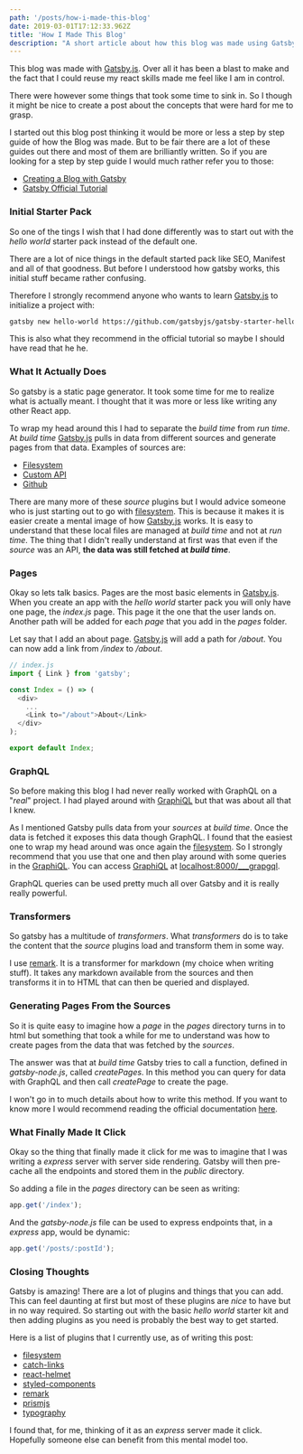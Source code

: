 ```yaml
---
path: '/posts/how-i-made-this-blog'
date: 2019-03-01T17:12:33.962Z
title: 'How I Made This Blog'
description: "A short article about how this blog was made using Gatsby and it's amazing plugins"
---
```


This blog was made with [Gatsby.js](https://www.gatsbyjs.org/). Over all it has
been a blast to make and the fact that I could reuse my react skills made me
feel like I am in control.

There were however some things that took some time to sink in. So I though it might
be nice to create a post about the concepts that were hard for me to grasp.

I started out this blog post thinking it would be more or less a step by step guide of
how the Blog was made. But to be fair there are a lot of these guides out there and most
of them are brilliantly written. So if you are looking for a step by step guide I
would much rather refer you to those:

- [Creating a Blog with Gatsby](https://www.gatsbyjs.org/blog/2017-07-19-creating-a-blog-with-gatsby/)
- [Gatsby Official Tutorial](https://www.gatsbyjs.org/tutorial/)

### Initial Starter Pack

So one of the tings I wish that I had done differently was to start out with
the _hello world_ starter pack instead of the default one.

There are a lot of nice things in the default started pack like SEO, Manifest and
all of that goodness. But before I understood how gatsby works, this
initial stuff became rather confusing.

Therefore I strongly recommend anyone who wants to learn [Gatsby.js](https://www.gatsbyjs.org/)
to initialize a project with:

```bash
gatsby new hello-world https://github.com/gatsbyjs/gatsby-starter-hello-world
```

This is also what they recommend in the official tutorial so maybe I should have read
that he he.

### What It Actually Does

So gatsby is a static page generator. It took some time for me to realize what is actually meant.
I thought that it was more or less like writing any other React app.

To wrap my head around this I had to separate the _build time_ from _run time_. At _build time_
[Gatsby.js](https://www.gatsbyjs.org/) pulls in data from different sources and generate
pages from that data. Examples of sources are:

- [Filesystem](https://www.gatsbyjs.org/packages/gatsby-source-filesystem/)
- [Custom API](https://www.gatsbyjs.org/packages/gatsby-source-custom-api/)
- [Github](https://www.gatsbyjs.org/packages/@mosch/gatsby-source-github/)

There are many more of these _source_ plugins but I would advice someone who is just starting out
to go with [filesystem](https://www.gatsbyjs.org/packages/gatsby-source-filesystem/).
This is because it makes it is easier create a mental image of how [Gatsby.js](https://www.gatsbyjs.org/)
works. It is easy to understand that these local files are managed at _build time_ and not at _run time_.
The thing that I didn't really understand at first was that even if the _source_ was an API,
**the data was still fetched at _build time_**.

### Pages

Okay so lets talk basics. Pages are the most basic elements in
[Gatsby.js](https://www.gatsbyjs.org/). When you create an app with the _hello world_
starter pack you will only have one page, the _index.js_ page. This page it the one that the
user lands on. Another path will be added for each _page_ that you add in the _pages_ folder.

Let say that I add an about page. [Gatsby.js](https://www.gatsbyjs.org/) will add a path for
_/about_. You can now add a link from _/index_ to _/about_.

```javascript
// index.js
import { Link } from 'gatsby';

const Index = () => (
  <div>
    ...
    <Link to="/about">About</Link>
  </div>
);

export default Index;
```

### GraphQL

So before making this blog I had never really worked with GraphQL on a "_real_" project.
I had played around with [GraphiQL](https://github.com/graphql/graphiql) but that was about
all that I knew.

As I mentioned Gatsby pulls data from your _sources_ at _build time_. Once the data is fetched
it exposes this data though GraphQL. I found that the easiest one to wrap my head around was
once again the [filesystem](https://www.gatsbyjs.org/packages/gatsby-source-filesystem/). So
I strongly recommend that you use that one and then play around with some queries in the
[GraphiQL](https://github.com/graphql/graphiql). You can access [GraphiQL](https://github.com/graphql/graphiql)
at [localhost:8000/\_\_\_grapgql](localhost:8000/___grapgql).

GraphQL queries can be used pretty much all over Gatsby and it is really really powerful.

### Transformers

So gatsby has a multitude of _transformers_. What _transformers_ do is to take the
content that the _source_ plugins load and transform them in some way.

I use [remark](https://www.gatsbyjs.org/packages/gatsby-transformer-remark/). It is
a transformer for markdown (my choice when writing stuff). It takes any markdown available
from the sources and then transforms it in to HTML that can then be queried and displayed.

### Generating Pages From the Sources

So it is quite easy to imagine how a _page_ in the _pages_ directory turns in to html but something
that took a while for me to understand was how to create pages from the data that was fetched by the
_sources_.

The answer was that at _build time_ Gatsby tries to call a function, defined in _gatsby-node.js_, called
_createPages_. In this method you can query for data with GraphQL and then call _createPage_ to create
the page.

I won't go in to much details about how to write this method. If you want to know more I would recommend
reading the official documentation [here](https://www.gatsbyjs.org/tutorial/part-seven/).

### What Finally Made It Click

Okay so the thing that finally made it click for me was to imagine that I was writing a _express_ server
with server side rendering. Gatsby will then pre-cache all the endpoints and stored them in the
_public_ directory.

So adding a file in the _pages_ directory can be seen as writing:

```javascript
app.get('/index');
```

And the _gatsby-node.js_ file can be used to express endpoints that, in a _express_ app, would be dynamic:

```javascript
app.get('/posts/:postId');
```

### Closing Thoughts

Gatsby is amazing! There are a lot of plugins and things that you can add. This can feel daunting at first
but most of these plugins are _nice_ to have but in no way required. So starting out with the basic
_hello world_ starter kit and then adding plugins as you need is probably the best way to get started.

Here is a list of plugins that I currently use, as of writing this post:

- [filesystem](https://www.gatsbyjs.org/packages/gatsby-source-filesystem/)
- [catch-links](https://www.gatsbyjs.org/packages/gatsby-plugin-catch-links/)
- [react-helmet](https://www.gatsbyjs.org/packages/gatsby-plugin-react-helmet/)
- [styled-components](https://www.gatsbyjs.org/packages/gatsby-plugin-styled-components/)
- [remark](https://www.gatsbyjs.org/packages/gatsby-transformer-remark/)
- [prismjs](https://www.gatsbyjs.org/packages/gatsby-remark-prismjs/)
- [typography](https://www.gatsbyjs.org/packages/gatsby-plugin-typography/)

I found that, for me, thinking of it as an _express_ server made it click. Hopefully someone else can benefit
from this mental model too.
